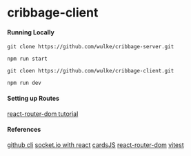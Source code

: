 # cribbage-client

#### Running Locally
`git clone https://github.com/wulke/cribbage-server.git`

`npm run start`

`git cloen https://github.com/wulke/cribbage-client.git`

`npm run dev`

#### Setting up Routes
[react-router-dom tutorial](https://reactrouter.com/en/main/start/tutorial)

#### References
[github cli](https://cli.github.com/manual)
[socket.io with react](https://socket.io/how-to/use-with-react)
[cardsJS](https://github.com/richardschneider/cardsJS)
[react-router-dom](https://reactrouter.com/en/main)
[vitest](https://vitest.dev/guide/)